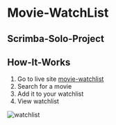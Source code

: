 # Movie-WatchList

## Scrimba-Solo-Project

## How-It-Works

1. Go to live site [movie-watchlist](https://sweet-gecko-45be45.netlify.app)
2. Search for a movie
3. Add it to your watchlist
4. View watchlist

![watchlist](https://user-images.githubusercontent.com/104834114/207574978-73ddf439-c31e-4e97-8fa8-fe24f40f850b.jpg)
